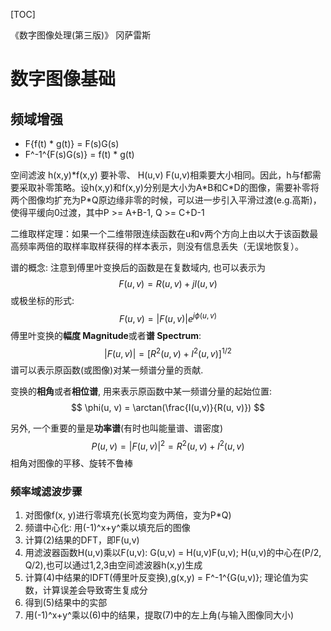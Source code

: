 [TOC]



《数字图像处理(第三版)》 冈萨雷斯

# 数字图像基础



## 频域增强

- F{f(t) \* g(t)} = F(s)G(s)
- F^-1^{F(s)G(s)} = f(t) \* g(t)

空间滤波 h(x,y)\*f(x,y) 要补零、 H(u,v) F(u,v)相乘要大小相同。因此，h与f都需要采取补零策略。设h(x,y)和f(x,y)分别是大小为A\*B和C\*D的图像，需要补零将两个图像均扩充为P\*Q原边缘非零的时候，可以进一步引入平滑过渡(e.g.高斯)，使得平缓向0过渡，其中P >= A+B-1, Q >= C+D-1

二维取样定理：如果一个二维带限连续函数在u和v两个方向上由以大于该函数最高频率两倍的取样率取样获得的样本表示，则没有信息丢失（无误地恢复）。

谱的概念:
注意到傅里叶变换后的函数是在复数域内, 也可以表示为
$$
F(u, v) = R(u, v) + jI(u, v)
$$
或极坐标的形式:
$$
F(u, v) = |F(u, v)|e^{j\phi (u, v)}
$$
傅里叶变换的**幅度 Magnitude**或者**谱 Spectrum**:
$$
|F(u, v)| = [R^2(u, v) + I^2(u, v)]^{1/2}
$$
谱可以表示原函数(或图像)对某一频谱分量的贡献.

变换的**相角**或者**相位谱**, 用来表示原函数中某一频谱分量的起始位置:
$$
\phi(u, v) = \arctan(\frac{I(u,v)}{R(u, v)})
$$


另外, 一个重要的量是**功率谱**(有时也叫能量谱、谱密度)
$$
P(u, v) = |F(u,v)|^2 = R^2(u, v) + I^2(u, v)
$$
相角对图像的平移、旋转不鲁棒



### 频率域滤波步骤

1. 对图像f(x, y)进行零填充(长宽均变为两倍，变为P\*Q)
2. 频谱中心化: 用(-1)^x+y^乘以填充后的图像
3. 计算(2)结果的DFT，即F(u,v)
4. 用滤波器函数H(u,v)乘以F(u,v): G(u,v) = H(u,v)F(u,v); H(u,v)的中心在(P/2, Q/2),也可以通过1,2,3由空间滤波器h(x,y)生成
5. 计算(4)中结果的IDFT(傅里叶反变换),g(x,y) = F^-1^{G(u,v)}; 理论值为实数，计算误差会导致寄生复成分
6. 得到(5)结果中的实部
7. 用(-1)^x+y^乘以(6)中的结果，提取(7)中的左上角(与输入图像同大小)





### 